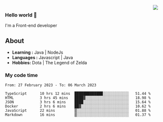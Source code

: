 <img align='right' src="https://github-readme-stats.vercel.app/api?username=jumodada&show_icons=true&theme=vue">

### Hello world 👋

I'm a Front-end developer 
    
## About
-  **Learning :** Java | NodeJs
-  **Languages :** Javascript | Java
-  **Hobbies:** Dota | The Legend of Zelda

### My code time

<!--START_SECTION:waka-->

```text
From: 27 February 2023 - To: 06 March 2023

TypeScript      10 hrs 12 mins  █████████████░░░░░░░░░░░░   51.44 %
HTML            3 hrs 45 mins   ████▓░░░░░░░░░░░░░░░░░░░░   18.98 %
JSON            3 hrs 6 mins    ████░░░░░░░░░░░░░░░░░░░░░   15.64 %
Docker          2 hrs 6 mins    ██▓░░░░░░░░░░░░░░░░░░░░░░   10.62 %
JavaScript      22 mins         ▒░░░░░░░░░░░░░░░░░░░░░░░░   01.88 %
Markdown        16 mins         ▒░░░░░░░░░░░░░░░░░░░░░░░░   01.37 %
```

<!--END_SECTION:waka-->
